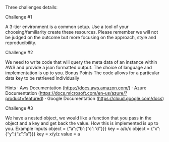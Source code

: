 Three challenges details:

Challenge #1

A 3-tier environment is a common setup. Use a tool of your choosing/familiarity create these resources. Please remember we will not be judged on the outcome but more focusing on the approach, style and reproducibility.

Challenge #2

We need to write code that will query the meta data of an instance within AWS and provide a json formatted output. The choice of language and implementation is up to you. Bonus Points The code allows for a particular data key to be retrieved individually 

Hints · Aws Documentation (https://docs.aws.amazon.com/) · Azure Documentation (https://docs.microsoft.com/en-us/azure/?product=featured) · Google Documentation (https://cloud.google.com/docs)

Challenge #3

We have a nested object, we would like a function that you pass in the object and a key and get back the value. How this is implemented is up to you. Example Inputs object = {“a”:{“b”:{“c”:”d”}}} key = a/b/c object = {“x”:{“y”:{“z”:”a”}}} key = x/y/z value = a